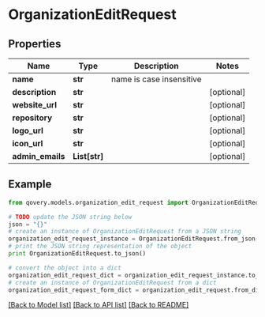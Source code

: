 # OrganizationEditRequest


## Properties

Name | Type | Description | Notes
------------ | ------------- | ------------- | -------------
**name** | **str** | name is case insensitive | 
**description** | **str** |  | [optional] 
**website_url** | **str** |  | [optional] 
**repository** | **str** |  | [optional] 
**logo_url** | **str** |  | [optional] 
**icon_url** | **str** |  | [optional] 
**admin_emails** | **List[str]** |  | [optional] 

## Example

```python
from qovery.models.organization_edit_request import OrganizationEditRequest

# TODO update the JSON string below
json = "{}"
# create an instance of OrganizationEditRequest from a JSON string
organization_edit_request_instance = OrganizationEditRequest.from_json(json)
# print the JSON string representation of the object
print OrganizationEditRequest.to_json()

# convert the object into a dict
organization_edit_request_dict = organization_edit_request_instance.to_dict()
# create an instance of OrganizationEditRequest from a dict
organization_edit_request_form_dict = organization_edit_request.from_dict(organization_edit_request_dict)
```
[[Back to Model list]](../README.md#documentation-for-models) [[Back to API list]](../README.md#documentation-for-api-endpoints) [[Back to README]](../README.md)


